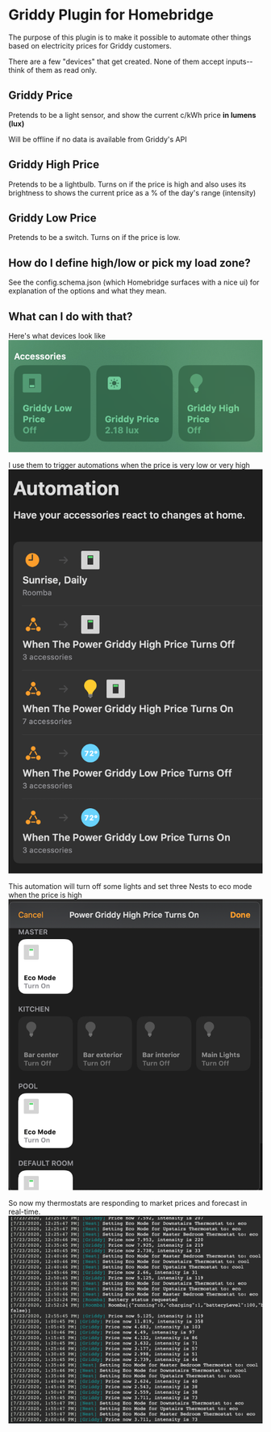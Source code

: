 # Griddy Plugin for Homebridge

The purpose of this plugin is to make it possible to automate other things based on electricity prices for Griddy customers.

There are a few "devices" that get created. None of them accept inputs--think of them as read only.

## Griddy Price

Pretends to be a light sensor, and show the current c/kWh price **in lumens (lux)**

Will be offline if no data is available from Griddy's API

## Griddy High Price

Pretends to be a lightbulb. Turns on if the price is high and also uses its brightness to shows the current price as a % of the day's range (intensity)

## Griddy Low Price

Pretends to be a switch. Turns on if the price is low.

## How do I define high/low or pick my load zone?

See the config.schema.json (which Homebridge surfaces with a nice ui) for explanation of the options and what they mean.

## What can I do with that?

Here's what devices look like
![Device Example](https://raw.githubusercontent.com/mshanemc/homebridge-griddy/master/assets/example%20devices.png)

I use them to trigger automations when the price is very low or very high
![Automations](https://raw.githubusercontent.com/mshanemc/homebridge-griddy/master/assets/example%20automations.png)

This automation will turn off some lights and set three Nests to eco mode when the price is high
![Automation Detail](https://raw.githubusercontent.com/mshanemc/homebridge-griddy/master/assets/example%20automation%20details.png)

So now my thermostats are responding to market prices and forecast in real-time.
![DynamicThermostats](https://raw.githubusercontent.com/mshanemc/homebridge-griddy/master/assets/dynamicThermostats.png)
